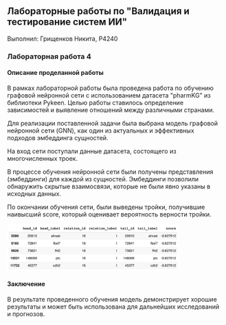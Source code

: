 ## Лабораторные работы по "Валидация и тестирование систем ИИ"

Выполнил: Грищенков Никита, P4240

### Лабораторная работа 4

#### Описание проделанной работы
В рамках лабораторной работы была проведена работа по обучению графовой нейронной сети с использованием датасета "pharmKG" из библиотеки Pykeen. Целью работы ставилось определение зависимостей и выявление отношений между различными странами.

Для реализации поставленной задачи была выбрана модель графовой нейронной сети (GNN), как один из актуальных и эффективных подходов эмбеддинга сущностей.

На вход сети поступали данные датасета, состоящего из многочисленных троек.

В процессе обучения нейронной сети были получены представления (эмбеддинги) для каждой из сущностей. Эмбеддинги позволили обнаружить скрытые взаимосвязи, которые не были явно указаны в исходных данных.

По окончании обучения сети, были выведены тройки, получившие наивысший score, который оценивает вероятность верности тройки.

<img src="1.png" alt="drawing" width="400"/>

#### Заключение
В результате проведенного обучения модель демонстрирует хорошие результаты и может быть использована для дальнейших исследований и прогнозов.